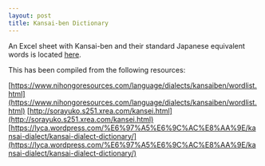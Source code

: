 ```yaml
---
layout: post
title: Kansai-ben Dictionary
---
```


An Excel sheet with Kansai-ben and their standard Japanese equivalent words is located [here](https://buffalo.box.com/s/742qstkflqdil7csn3f0dd6mcvk6yyk0).

This has been compiled from the following resources:

[https://www.nihongoresources.com/language/dialects/kansaiben/wordlist.html](https://www.nihongoresources.com/language/dialects/kansaiben/wordlist.html)
[http://sorayuko.s251.xrea.com/kansei.html](http://sorayuko.s251.xrea.com/kansei.html)
[https://lyca.wordpress.com/%E6%97%A5%E6%9C%AC%E8%AA%9E/kansai-dialect/kansai-dialect-dictionary/](https://lyca.wordpress.com/%E6%97%A5%E6%9C%AC%E8%AA%9E/kansai-dialect/kansai-dialect-dictionary/)
